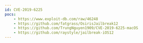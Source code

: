 ```yaml
---
id: CVE-2019-6225
pocs:
    - https://www.exploit-db.com/raw/46248
    - https://github.com/fatgrass/OsirisJailbreak12
    - https://github.com/TrungNguyen1909/CVE-2019-6225-macOS
    - https://github.com/raystyle/jailbreak-iOS12
---
```

